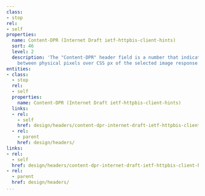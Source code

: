 ```yaml
---
class:
- stop
rel:
- self
properties:
  name: Content-DPR (Internet Draft ietf-httpbis-client-hints)
  sort: 46
  level: 2
  description: 'The "Content-DPR" header field is a number that indicates the ratio
    between physical pixels over CSS px of the selected image response. '
entities:
- class:
  - stop
  rel:
  - self
  properties:
    name: Content-DPR (Internet Draft ietf-httpbis-client-hints)
  links:
  - rel:
    - self
    href: design/headers/content-dpr-internet-draft-ietf-httpbis-client-hints.md
  - rel:
    - parent
    href: design/headers/
links:
- rel:
  - self
  href: design/headers/content-dpr-internet-draft-ietf-httpbis-client-hints.md
- rel:
  - parent
  href: design/headers/
...
```

